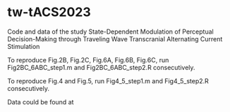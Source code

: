 # tw-tACS2023
Code and data of the study State-Dependent Modulation of Perceptual Decision-Making through Traveling Wave Transcranial Alternating Current Stimulation

To reproduce Fig.2B, Fig.2C, Fig.6A, Fig.6B, Fig.6C, run Fig2BC_6ABC_step1.m and Fig2BC_6ABC_step2.R consecutively. 

To reproduce Fig.4 and Fig.5, run Fig4_5_step1.m and Fig4_5_step2.R consecutively. 

Data could be found at 
